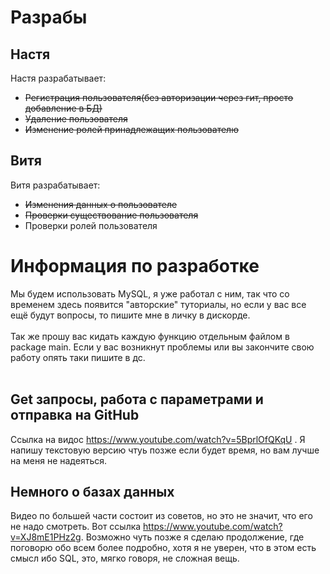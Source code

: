 # Разрабы
## Настя
Настя разрабатывает:<br>
- ~~Регистрация пользователя(без авторизации через гит, просто добавление в БД)~~<br>
- ~~Удаление пользователя~~<br>
- ~~Изменение ролей принадлежащих пользователю~~<br>
## Витя
Витя разрабатывает:<br>
- ~~Изменения данных о пользователе~~<br>
- ~~Проверки существование пользователя~~<br>
- Проверки ролей пользователя<br>

# Информация по разработке
  Мы будем использовать MySQL, я уже работал с ним, так что со временем здесь появится "авторские" туториалы, но если у вас все ещё будут вопросы, то пишите мне в личку в дискорде.<br><br>
  Так же прошу вас кидать каждую функцию отдельным файлом в package main. Если у вас возникнут проблемы или вы закончите свою работу опять таки пишите в дс.
  <br><br>
## Get запросы, работа с параметрами и отправка на GitHub
Ссылка на видос https://www.youtube.com/watch?v=5BprlOfQKqU . Я напишу текстовую версию чтуь позже если будет время, но вам лучше на меня не надеяться.
## Немного о базах данных
Видео по большей части состоит из советов, но это не значит, что его не надо смотреть. Вот ссылка https://www.youtube.com/watch?v=XJ8mE1PHz2g. Возможно чуть позже я сделаю продолжение, где поговорю обо всем более подробно, хотя я не уверен, что в этом есть смысл ибо SQL, это, мягко говоря, не сложная вещь.
